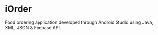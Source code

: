 # iOrder
Food ordering application developed through Android Studio using Java, XML, JSON &amp; Firebase API.

